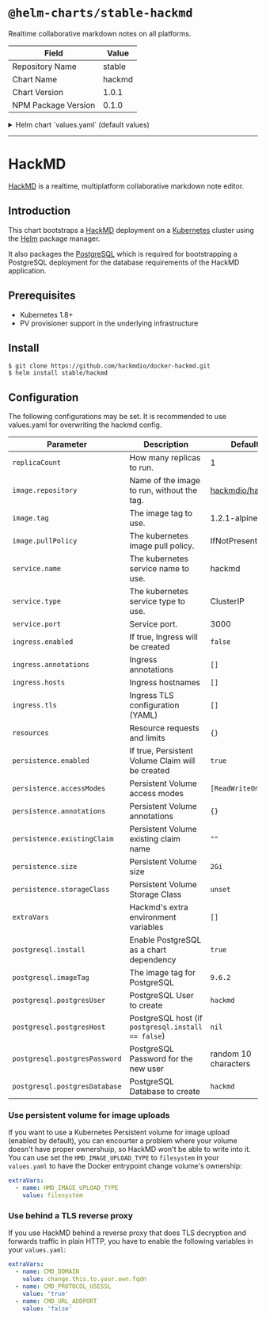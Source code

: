 # `@helm-charts/stable-hackmd`

Realtime collaborative markdown notes on all platforms.

| Field               | Value  |
| ------------------- | ------ |
| Repository Name     | stable |
| Chart Name          | hackmd |
| Chart Version       | 1.0.1  |
| NPM Package Version | 0.1.0  |

<details>

<summary>Helm chart `values.yaml` (default values)</summary>

```yaml
# Default values for hackmd.
# This is a YAML-formatted file.
# Declare variables to be passed into your templates.

replicaCount: 1

image:
  repository: hackmdio/hackmd
  tag: 1.2.1-alpine
  pullPolicy: IfNotPresent

service:
  name: hackmd
  type: ClusterIP
  port: 3000

ingress:
  enabled: false
  annotations:
    {}
    # kubernetes.io/ingress.class: nginx
    # kubernetes.io/tls-acme: "true"
  path: /
  hosts:
    - chart-example.local
  tls: []
  #  - secretName: chart-example-tls
  #    hosts:
  #      - chart-example.local

resources:
  {}
  # We usually recommend not to specify default resources and to leave this as a conscious
  # choice for the user. This also increases chances charts run on environments with little
  # resources, such as Minikube. If you do want to specify resources, uncomment the following
  # lines, adjust them as necessary, and remove the curly braces after 'resources:'.
  # limits:
  #  cpu: 100m
  #  memory: 128Mi
  # requests:
  #  cpu: 100m
  #  memory: 128Mi

persistence:
  enabled: true
  ## hackmd data Persistent Volume access modes
  ## Must match those of existing PV or dynamic provisioner
  ## Ref: http://kubernetes.io/docs/user-guide/persistent-volumes/
  ##
  accessModes:
    - ReadWriteOnce
  annotations: {}
  existingClaim: ''
  size: 2Gi
  ## A manually managed Persistent Volume and Claim
  ## Requires persistence.enabled: true
  ## If defined, PVC must be created manually before volume will be bound
  # existingClaim:
  ## database data Persistent Volume Storage Class
  ## If defined, storageClassName: <storageClass>
  ## If set to "-", storageClassName: "", which disables dynamic provisioning
  ## If undefined (the default) or set to null, no storageClassName spec is
  ##   set, choosing the default provisioner.  (gp2 on AWS, standard on
  ##   GKE, AWS & OpenStack)
  ##
  # storageClass: "-"

extraVars: []

nodeSelector: {}

tolerations: []

affinity: {}

## Configuration values for the postgresql dependency.
## ref: https://github.com/kubernetes/charts/blob/master/stable/postgresql/README.md
##
postgresql:
  install: true
  imageTag: '9.6.2'
  postgresUser: 'hackmd'
  postgresDatabase: 'hackmd'
  ## Default: random 10 character string
  # postgresPassword:
```

</details>

---

# HackMD

[HackMD](https://hackmd.io) is a realtime, multiplatform collaborative markdown note editor.

## Introduction

This chart bootstraps a [HackMD](https://github.com/hackmdio/docker-hackmd) deployment on a [Kubernetes](http://kubernetes.io) cluster using the [Helm](https://helm.sh) package manager.

It also packages the [PostgreSQL](https://github.com/kubernetes/charts/tree/master/stable/postgresql) which is required for bootstrapping a PostgreSQL deployment for the database requirements of the HackMD application.

## Prerequisites

- Kubernetes 1.8+
- PV provisioner support in the underlying infrastructure

## Install

```console
$ git clone https://github.com/hackmdio/docker-hackmd.git
$ helm install stable/hackmd
```

## Configuration

The following configurations may be set. It is recommended to use values.yaml for overwriting the hackmd config.

| Parameter                     | Description                                        | Default                                                      |
| ----------------------------- | -------------------------------------------------- | ------------------------------------------------------------ |
| `replicaCount`                | How many replicas to run.                          | 1                                                            |
| `image.repository`            | Name of the image to run, without the tag.         | [hackmdio/hackmd](https://github.com/hackmdio/docker-hackmd) |
| `image.tag`                   | The image tag to use.                              | 1.2.1-alpine                                                 |
| `image.pullPolicy`            | The kubernetes image pull policy.                  | IfNotPresent                                                 |
| `service.name`                | The kubernetes service name to use.                | hackmd                                                       |
| `service.type`                | The kubernetes service type to use.                | ClusterIP                                                    |
| `service.port`                | Service port.                                      | 3000                                                         |
| `ingress.enabled`             | If true, Ingress will be created                   | `false`                                                      |
| `ingress.annotations`         | Ingress annotations                                | `[]`                                                         |
| `ingress.hosts`               | Ingress hostnames                                  | `[]`                                                         |
| `ingress.tls`                 | Ingress TLS configuration (YAML)                   | `[]`                                                         |
| `resources`                   | Resource requests and limits                       | `{}`                                                         |
| `persistence.enabled`         | If true, Persistent Volume Claim will be created   | `true`                                                       |
| `persistence.accessModes`     | Persistent Volume access modes                     | `[ReadWriteOnce]`                                            |
| `persistence.annotations`     | Persistent Volume annotations                      | `{}`                                                         |
| `persistence.existingClaim`   | Persistent Volume existing claim name              | `""`                                                         |
| `persistence.size`            | Persistent Volume size                             | `2Gi`                                                        |
| `persistence.storageClass`    | Persistent Volume Storage Class                    | `unset`                                                      |
| `extraVars`                   | Hackmd's extra environment variables               | `[]`                                                         |
| `postgresql.install`          | Enable PostgreSQL as a chart dependency            | `true`                                                       |
| `postgresql.imageTag`         | The image tag for PostgreSQL                       | `9.6.2`                                                      |
| `postgresql.postgresUser`     | PostgreSQL User to create                          | `hackmd`                                                     |
| `postgresql.postgresHost`     | PostgreSQL host (if `postgresql.install == false`) | `nil`                                                        |
| `postgresql.postgresPassword` | PostgreSQL Password for the new user               | random 10 characters                                         |
| `postgresql.postgresDatabase` | PostgreSQL Database to create                      | `hackmd`                                                     |

### Use persistent volume for image uploads

If you want to use a Kubernetes Persistent volume for image upload (enabled by default), you can encourter a problem where your volume doesn't have proper ownershuip, so HackMD won't be able to write into it. You can use set the `HMD_IMAGE_UPLOAD_TYPE` to `filesystem` in your `values.yaml` to have the Docker entrypoint change volume's ownership:

```yaml
extraVars:
  - name: HMD_IMAGE_UPLOAD_TYPE
    value: filesystem
```

### Use behind a TLS reverse proxy

If you use HackMD behind a reverse proxy that does TLS decryption and forwards traffic in plain HTTP, you have to enable the following variables in your `values.yaml`:

```yaml
extraVars:
  - name: CMD_DOMAIN
    value: change.this.to.your.own.fqdn
  - name: CMD_PROTOCOL_USESSL
    value: 'true'
  - name: CMD_URL_ADDPORT
    value: 'false'
```
